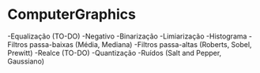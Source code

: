 # ComputerGraphics

-Equalização (TO-DO)
-Negativo
-Binarização
-Limiarização
-Histograma
-Filtros passa-baixas (Média, Mediana)
-Filtros passa-altas (Roberts, Sobel, Prewitt)
-Realce (TO-DO)
-Quantização
-Ruídos (Salt and Pepper, Gaussiano)
